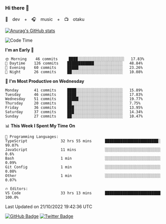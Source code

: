 ### Hi there 👋

🚀　dev　+　🎧　music　+　📺　otaku


[![Anurag's GitHub stats](https://github-readme-stats.vercel.app/api?username=koheitasaka&count_private=true&show_icons=true&theme=monokai)](https://github.com/koheitasaka/github-readme-stats)

<!--START_SECTION:waka-->
![Code Time](http://img.shields.io/badge/Code%20Time-1%2C155%20hrs%2017%20mins-blue)

**I'm an Early 🐤** 

```text
🌞 Morning    46 commits     ████░░░░░░░░░░░░░░░░░░░░░   17.83% 
🌆 Daytime    126 commits    ████████████░░░░░░░░░░░░░   48.84% 
🌃 Evening    60 commits     █████░░░░░░░░░░░░░░░░░░░░   23.26% 
🌙 Night      26 commits     ██░░░░░░░░░░░░░░░░░░░░░░░   10.08%

```
📅 **I'm Most Productive on Wednesday** 

```text
Monday       41 commits     ████░░░░░░░░░░░░░░░░░░░░░   15.89% 
Tuesday      46 commits     ████░░░░░░░░░░░░░░░░░░░░░   17.83% 
Wednesday    51 commits     █████░░░░░░░░░░░░░░░░░░░░   19.77% 
Thursday     20 commits     ██░░░░░░░░░░░░░░░░░░░░░░░   7.75% 
Friday       36 commits     ███░░░░░░░░░░░░░░░░░░░░░░   13.95% 
Saturday     37 commits     ███░░░░░░░░░░░░░░░░░░░░░░   14.34% 
Sunday       27 commits     ██░░░░░░░░░░░░░░░░░░░░░░░   10.47%

```


📊 **This Week I Spent My Time On** 

```text
💬 Programming Languages: 
TypeScript               32 hrs 55 mins      ████████████████████████░   99.07% 
JavaScript               11 mins             ░░░░░░░░░░░░░░░░░░░░░░░░░   0.6% 
Bash                     1 min               ░░░░░░░░░░░░░░░░░░░░░░░░░   0.09% 
Git Config               1 min               ░░░░░░░░░░░░░░░░░░░░░░░░░   0.08% 
Other                    1 min               ░░░░░░░░░░░░░░░░░░░░░░░░░   0.07%

🔥 Editors: 
VS Code                  33 hrs 13 mins      █████████████████████████   100.0%

```


 Last Updated on 21/10/2022 19:42:36 UTC
<!--END_SECTION:waka-->

[![GitHub Badge](https://img.shields.io/badge/GitHub-100000?style=for-the-badge&logo=github&logoColor=white)](https://github.com/koheitasaka)
[![Twitter Badge](https://img.shields.io/badge/Twitter-1DA1F2?style=for-the-badge&logo=twitter&logoColor=white)](https://twitter.com/sleep_asleep_)
